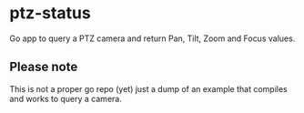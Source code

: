 # ptz-status
Go app to query a PTZ camera and return Pan, Tilt, Zoom and Focus values.


## Please note

This is not a proper go repo (yet) just a dump of an example that compiles and works to query a camera.
